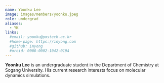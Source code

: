 ```yaml
---
name: Yoonku Lee
image: images/members/yoonku.jpeg
role: undergrad
aliases:
  - YK
links: 
  #email: yoonku@postech.ac.kr
  #home-page: https://inyong.com
  #github: inyong
  #orcid: 0000-0002-1042-0194
---
```


**Yoonku Lee** is an undergraduate student in the Department of Chemistry at Sogang University. His current research interests focus on molecular dynamics simulations.
